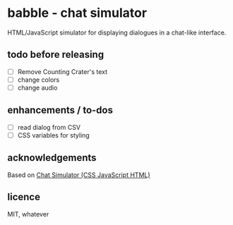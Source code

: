 # babble - chat simulator

HTML/JavaScript simulator for displaying dialogues in a chat-like interface.

## todo before releasing

- [ ] Remove Counting Crater's text
- [ ] change colors
- [ ] change audio

## enhancements / to-dos

- [ ] read dialog from CSV
- [ ] CSS variables for styling

## acknowledgements

Based on [Chat Simulator (CSS JavaScript HTML)](http://chatsimulator.azurewebsites.net)

## licence

MIT, whatever
